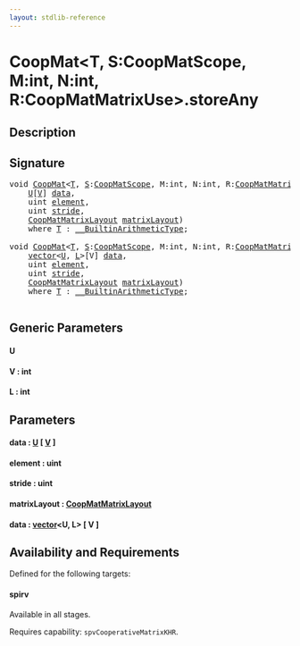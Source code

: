 ```yaml
---
layout: stdlib-reference
---
```


# CoopMat\<T, S:CoopMatScope, M:int, N:int, R:CoopMatMatrixUse\>\.storeAny

## Description





## Signature 

<pre>
<span class="code_keyword">void</span> <a href="index.md" class="code_type">CoopMat</a>&lt;<a href="index.md#typeparam-T" class="code_type">T</a>, <a href="index.md#decl-S" class="code_var">S</a>:<a href="../coopmatscope-047/index.md" class="code_type">CoopMatScope</a>, M:<span class="code_keyword">int</span>, N:<span class="code_keyword">int</span>, R:<a href="../coopmatmatrixuse-047d/index.md" class="code_type">CoopMatMatrixUse</a>&gt;.<a href="storeany-5.md">storeAny</a>&lt;<a href="storeany-5.md#typeparam-U" class="code_type">U</a>, <a href="storeany-5.md#decl-V" class="code_var">V</a>:<span class="code_keyword">int</span>&gt;(
    <a href="storeany-5.md#typeparam-U" class="code_type">U</a>[<a href="storeany-5.md#decl-V" class="code_var">V</a>] <a href="storeany-5.md#decl-data" class="code_param">data</a>,
    <span class="code_keyword">uint</span> <a href="storeany-5.md#decl-element" class="code_param">element</a>,
    <span class="code_keyword">uint</span> <a href="storeany-5.md#decl-stride" class="code_param">stride</a>,
    <a href="../coopmatmatrixlayout-047d/index.md" class="code_type">CoopMatMatrixLayout</a> <a href="storeany-5.md#decl-matrixLayout" class="code_param">matrixLayout</a>)
    <span class='code_keyword'>where</span> <a href="index.md#typeparam-T" class="code_type">T</a> : <a href="../../interfaces/0_builtinarithmetictype-029j/index.md" class="code_type">__BuiltinArithmeticType</a>;

<span class="code_keyword">void</span> <a href="index.md" class="code_type">CoopMat</a>&lt;<a href="index.md#typeparam-T" class="code_type">T</a>, <a href="index.md#decl-S" class="code_var">S</a>:<a href="../coopmatscope-047/index.md" class="code_type">CoopMatScope</a>, M:<span class="code_keyword">int</span>, N:<span class="code_keyword">int</span>, R:<a href="../coopmatmatrixuse-047d/index.md" class="code_type">CoopMatMatrixUse</a>&gt;.<a href="storeany-5.md">storeAny</a>&lt;<a href="storeany-5.md#typeparam-U" class="code_type">U</a>, <a href="storeany-5.md#decl-V" class="code_var">V</a>:<span class="code_keyword">int</span>, <a href="storeany-5.md#decl-L" class="code_var">L</a>:<span class="code_keyword">int</span>&gt;(
    <a href="../vector/index.md" class="code_type">vector</a>&lt;<a href="storeany-5.md#typeparam-U" class="code_type">U</a>, <a href="storeany-5.md#decl-L" class="code_var">L</a>&gt;[V] <a href="storeany-5.md#decl-data" class="code_param">data</a>,
    <span class="code_keyword">uint</span> <a href="storeany-5.md#decl-element" class="code_param">element</a>,
    <span class="code_keyword">uint</span> <a href="storeany-5.md#decl-stride" class="code_param">stride</a>,
    <a href="../coopmatmatrixlayout-047d/index.md" class="code_type">CoopMatMatrixLayout</a> <a href="storeany-5.md#decl-matrixLayout" class="code_param">matrixLayout</a>)
    <span class='code_keyword'>where</span> <a href="index.md#typeparam-T" class="code_type">T</a> : <a href="../../interfaces/0_builtinarithmetictype-029j/index.md" class="code_type">__BuiltinArithmeticType</a>;

</pre>

## Generic Parameters

####  <a id="typeparam-U"></a>U
####  <a id="decl-V"></a>V  : int
####  <a id="decl-L"></a>L  : int

## Parameters

####  <a id="decl-data"></a>data  : [U](storeany-5.md#typeparam-U) \[ [V](storeany-5.md#decl-V) \]
####  <a id="decl-element"></a>element  : uint
####  <a id="decl-stride"></a>stride  : uint
####  <a id="decl-matrixLayout"></a>matrixLayout  : [CoopMatMatrixLayout](../coopmatmatrixlayout-047d/index.md)
####  <a id="decl-data"></a>data  : [vector](../vector/index.md)\<U, L\> \[ V \]

## Availability and Requirements

Defined for the following targets:

#### spirv
Available in all stages.

Requires capability: `spvCooperativeMatrixKHR`.



<script>
// Fix .md links to .html when on ReadTheDocs
if (window.location.hostname.includes('readthedocs') || 
    window.location.hostname.includes('rtfd.io')) {
  document.addEventListener('DOMContentLoaded', function() {
    const links = document.querySelectorAll('a');
    links.forEach(link => {
      if (link.getAttribute('href') && link.getAttribute('href').endsWith('.md')) {
        link.href = link.href.replace(/\.md($|#|\?)/, '.html$1');
      }
    });
  });
}
</script>
